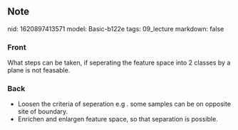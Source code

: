 ## Note
nid: 1620897413571
model: Basic-b122e
tags: 09_lecture
markdown: false

### Front
What steps can be taken, if seperating the feature space into 2 classes by a plane is not feasable.

### Back
<div>
  <div>
    <ul>
      <li>Loosen the criteria of seperation e.g . some samples can
      be on opposite site of boundary.
      <li>Enrichen and enlargen feature space, so that separation
      is possible.
    </ul>
  </div>
</div>
